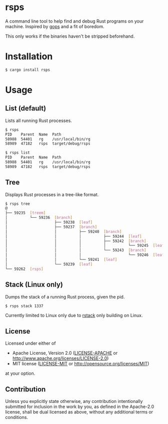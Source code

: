 # rsps

A command line tool to help find and debug Rust programs on your machine. Inspired by [gops][1] and a fit of boredom.

This only works if the binaries haven't be stripped beforehand.

# Installation

```bash
$ cargo install rsps
```

# Usage

## List (default)

Lists all running Rust processes.

```bash
$ rsps
PID    Parent  Name  Path
58988  54401   rg    /usr/local/bin/rg
58989  47182   rsps  target/debug/rsps

$ rsps list
PID    Parent  Name  Path
58988  54401   rg    /usr/local/bin/rg
58989  47182   rsps  target/debug/rsps
```

## Tree

Displays Rust processes in a tree-like format.

```bash
$ rsps tree
@
├── 59235  [treem]
│          └── 59236  [branch]
│                     ├── 59238  [leaf]
│                     ├── 59237  [branch]
│                     │          ├── 59240  [branch]
│                     │          │          ├── 59244  [leaf]
│                     │          │          ├── 59242  [branch]
│                     │          │          │          └── 59245  [leaf]
│                     │          │          └── 59243  [branch]
│                     │          │                     └── 59246  [leaf]
│                     │          └── 59241  [leaf]
│                     └── 59239  [leaf]
└── 59262  [rsps]
```

## Stack (Linux only)

Dumps the stack of a running Rust process, given the pid.

```bash
$ rsps stack 1337
```

Currently limited to Linux only due to [rstack][4] only building on Linux.

## License

Licensed under either of

* Apache License, Version 2.0
  ([LICENSE-APACHE][3] or http://www.apache.org/licenses/LICENSE-2.0)
* MIT license
  ([LICENSE-MIT][4] or http://opensource.org/licenses/MIT)

at your option.

## Contribution

Unless you explicitly state otherwise, any contribution intentionally submitted
for inclusion in the work by you, as defined in the Apache-2.0 license, shall be
dual licensed as above, without any additional terms or conditions.

[1]: https://github.com/google/gops
[2]: https://github.com/sfackler/rstack
[3]: ./LICENSE-MIT
[4]: ./LICENSE-APACHE
